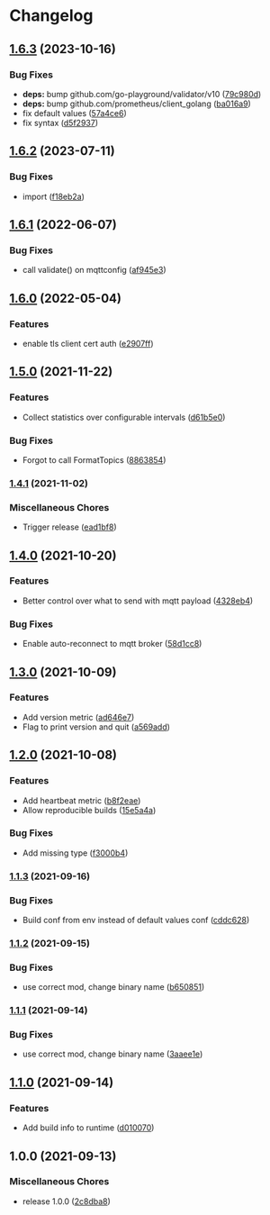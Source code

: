 # Changelog

## [1.6.3](https://github.com/soerenschneider/gobot-pir/compare/v1.6.2...v1.6.3) (2023-10-16)


### Bug Fixes

* **deps:** bump github.com/go-playground/validator/v10 ([79c980d](https://github.com/soerenschneider/gobot-pir/commit/79c980d38688e4eafb5464859410b7b45e733d80))
* **deps:** bump github.com/prometheus/client_golang ([ba016a9](https://github.com/soerenschneider/gobot-pir/commit/ba016a93d9d3e5704d69eb9242646235f66d4db0))
* fix default values ([57a4ce6](https://github.com/soerenschneider/gobot-pir/commit/57a4ce6e6a545f493d50e6926e7b649809afef40))
* fix syntax ([d5f2937](https://github.com/soerenschneider/gobot-pir/commit/d5f29376070779f2657ff55969f3295a7eec0649))

## [1.6.2](https://github.com/soerenschneider/gobot-pir/compare/v1.6.1...v1.6.2) (2023-07-11)


### Bug Fixes

* import ([f18eb2a](https://github.com/soerenschneider/gobot-pir/commit/f18eb2a420fc946318fcab6acd41815b23a94cfe))

## [1.6.1](https://github.com/soerenschneider/gobot-pir/compare/v1.6.0...v1.6.1) (2022-06-07)


### Bug Fixes

* call validate() on mqttconfig ([af945e3](https://github.com/soerenschneider/gobot-pir/commit/af945e3c9c7a75a9078eaa5f15022eaa325940fd))

## [1.6.0](https://www.github.com/soerenschneider/gobot-pir/compare/v1.5.0...v1.6.0) (2022-05-04)


### Features

* enable tls client cert auth ([e2907ff](https://www.github.com/soerenschneider/gobot-pir/commit/e2907ffcbcebab2046a2e747d6c5e584787e081c))

## [1.5.0](https://www.github.com/soerenschneider/gobot-pir/compare/v1.4.1...v1.5.0) (2021-11-22)


### Features

* Collect statistics over configurable intervals ([d61b5e0](https://www.github.com/soerenschneider/gobot-pir/commit/d61b5e0f0e6e933a3b880f4b1c3e58159217f29d))


### Bug Fixes

* Forgot to call FormatTopics ([8863854](https://www.github.com/soerenschneider/gobot-pir/commit/8863854c136998affc225522f1df1853a84c22a3))

### [1.4.1](https://www.github.com/soerenschneider/gobot-pir/compare/v1.4.0...v1.4.1) (2021-11-02)


### Miscellaneous Chores

* Trigger release ([ead1bf8](https://www.github.com/soerenschneider/gobot-pir/commit/ead1bf8581321f8bd66d95185d325bbcff588800))

## [1.4.0](https://www.github.com/soerenschneider/gobot-pir/compare/v1.3.0...v1.4.0) (2021-10-20)


### Features

* Better control over what to send with mqtt payload ([4328eb4](https://www.github.com/soerenschneider/gobot-pir/commit/4328eb47a8f1af59ae787b7fb0386269298e6b0c))


### Bug Fixes

* Enable auto-reconnect to mqtt broker ([58d1cc8](https://www.github.com/soerenschneider/gobot-pir/commit/58d1cc81b9ffc806bc12427acef7842bc1aa4b3a))

## [1.3.0](https://www.github.com/soerenschneider/gobot-pir/compare/v1.2.0...v1.3.0) (2021-10-09)


### Features

* Add version metric ([ad646e7](https://www.github.com/soerenschneider/gobot-pir/commit/ad646e738c72172439a999d44df6f09fa7f68bfc))
* Flag to print version and quit ([a569add](https://www.github.com/soerenschneider/gobot-pir/commit/a569addb62fec873836191d6f12e70f68b554f75))

## [1.2.0](https://www.github.com/soerenschneider/gobot-pir/compare/v1.1.3...v1.2.0) (2021-10-08)


### Features

* Add heartbeat metric ([b8f2eae](https://www.github.com/soerenschneider/gobot-pir/commit/b8f2eae1bf8899b64145019fcfec5e05fec8980c))
* Allow reproducible builds ([15e5a4a](https://www.github.com/soerenschneider/gobot-pir/commit/15e5a4a739d81f1c3cf663afff3a81d99b074a9f))


### Bug Fixes

* Add missing type ([f3000b4](https://www.github.com/soerenschneider/gobot-pir/commit/f3000b45a588e1ff1dec09ac00d49d6f940c93c0))

### [1.1.3](https://www.github.com/soerenschneider/gobot-pir/compare/v1.1.2...v1.1.3) (2021-09-16)


### Bug Fixes

* Build conf from env instead of default values conf ([cddc628](https://www.github.com/soerenschneider/gobot-pir/commit/cddc628595157abaf0bca4c450e3221f1e6ec90b))

### [1.1.2](https://www.github.com/soerenschneider/gobot-pir/compare/v1.1.1...v1.1.2) (2021-09-15)


### Bug Fixes

* use correct mod, change binary name ([b650851](https://www.github.com/soerenschneider/gobot-pir/commit/b65085147eba291b714670d1e66f84735a280b33))

### [1.1.1](https://www.github.com/soerenschneider/gobot-motion-detection/compare/v1.1.0...v1.1.1) (2021-09-14)


### Bug Fixes

* use correct mod, change binary name ([3aaee1e](https://www.github.com/soerenschneider/gobot-motion-detection/commit/3aaee1e1a4dc45593fda2b03a49c28c28f931a81))

## [1.1.0](https://www.github.com/soerenschneider/gobot-motion-detection/compare/v1.0.0...v1.1.0) (2021-09-14)


### Features

* Add build info to runtime ([d010070](https://www.github.com/soerenschneider/gobot-motion-detection/commit/d010070c0513e083e17a8bcade4d1538aca6676c))

## 1.0.0 (2021-09-13)


### Miscellaneous Chores

* release 1.0.0 ([2c8dba8](https://www.github.com/soerenschneider/gobot-motion-detection/commit/2c8dba80dd3738f3f432553ce2342adccc9aae5a))
